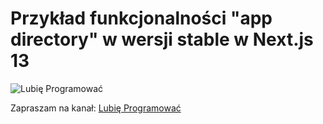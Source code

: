 Przykład funkcjonalności "app directory" w wersji stable w Next.js 13
=====================================================================

![Lubię Programować](https://znajdz-taniej.pl/logo-lp-circle.png)

Zapraszam na kanał: [Lubię Programować](https://www.youtube.com/channel/UCtxzPkhFJ_7_ObEnjs21W-Q)
